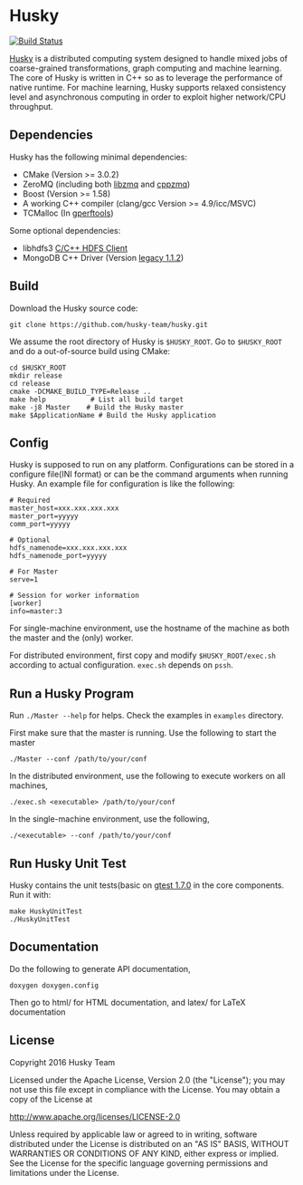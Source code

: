 Husky
=======

[![Build Status](https://travis-ci.org/husky-team/husky.svg?branch=master)](https://travis-ci.org/husky-team/husky)

[Husky](http://www.husky-project.com/) is a distributed computing system designed to handle mixed jobs of coarse-grained transformations, graph computing and machine learning. The core of Husky is written in C++ so as to leverage the performance of native runtime. For machine learning, Husky supports relaxed consistency level and asynchronous computing in order to exploit higher network/CPU throughput.


Dependencies
-------------

Husky has the following minimal dependencies:

* CMake (Version >= 3.0.2)
* ZeroMQ (including both [libzmq](https://github.com/zeromq/libzmq) and [cppzmq](https://github.com/zeromq/cppzmq))
* Boost (Version >= 1.58)
* A working C++ compiler (clang/gcc Version >= 4.9/icc/MSVC)
* TCMalloc (In [gperftools](https://github.com/gperftools/gperftools))

Some optional dependencies:

* libhdfs3 [C/C++ HDFS Client](https://github.com/Pivotal-Data-Attic/pivotalrd-libhdfs3)
* MongoDB C++ Driver (Version [legacy 1.1.2](https://github.com/mongodb/mongo-cxx-driver/tree/legacy))

Build
-----

Download the Husky source code:

    git clone https://github.com/husky-team/husky.git

We assume the root directory of Husky is `$HUSKY_ROOT`. Go to `$HUSKY_ROOT` and do a out-of-source build using CMake:

    cd $HUSKY_ROOT
    mkdir release
    cd release
    cmake -DCMAKE_BUILD_TYPE=Release ..
    make help           # List all build target
    make -j8 Master    # Build the Husky master
    make $ApplicationName # Build the Husky application

Config
-------------

Husky is supposed to run on any platform. Configurations can be stored in a configure file(INI format) or can be the command arguments when running Husky. An example file for configuration is like the following:

    # Required
    master_host=xxx.xxx.xxx.xxx
    master_port=yyyyy
    comm_port=yyyyy

    # Optional
    hdfs_namenode=xxx.xxx.xxx.xxx
    hdfs_namenode_port=yyyyy

    # For Master
    serve=1

    # Session for worker information
    [worker]
    info=master:3


For single-machine environment, use the hostname of the machine as both the master and the (only) worker.

For distributed environment, first copy and modify `$HUSKY_ROOT/exec.sh` according to actual configuration. `exec.sh` depends on `pssh`.

Run a Husky Program
--------------------

Run `./Master --help` for helps. Check the examples in `examples` directory.

First make sure that the master is running. Use the following to start the master

    ./Master --conf /path/to/your/conf

In the distributed environment, use the following to execute workers on all machines,

    ./exec.sh <executable> /path/to/your/conf

In the single-machine environment, use the following,

    ./<executable> --conf /path/to/your/conf

Run Husky Unit Test
--------------------

Husky contains the unit tests(basic on [gtest 1.7.0](https://github.com/google/googletest) in the core components. Run it with:

    make HuskyUnitTest
    ./HuskyUnitTest

Documentation
---------------

Do the following to generate API documentation,

    doxygen doxygen.config

Then go to html/ for HTML documentation, and latex/ for LaTeX documentation


License
---------------

Copyright 2016 Husky Team

Licensed under the Apache License, Version 2.0 (the "License");
you may not use this file except in compliance with the License.
You may obtain a copy of the License at

http://www.apache.org/licenses/LICENSE-2.0

Unless required by applicable law or agreed to in writing, software
distributed under the License is distributed on an "AS IS" BASIS,
WITHOUT WARRANTIES OR CONDITIONS OF ANY KIND, either express or implied.
See the License for the specific language governing permissions and
limitations under the License.
